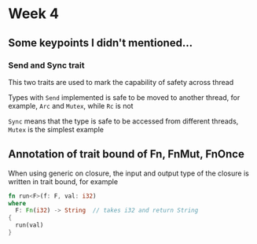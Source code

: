 # Week 4

## Some keypoints I didn't mentioned...

### Send and Sync trait

This two traits are used to mark the capability of safety across thread

Types with ```Send``` implemented is safe to be moved to another thread, for example, ```Arc``` and ```Mutex```, while ```Rc``` is not

```Sync``` means that the type is safe to be accessed from different threads, ```Mutex``` is the simplest example

## Annotation of trait bound of Fn, FnMut, FnOnce

When using generic on closure, the input and output type of the closure is written in trait bound, for example

```rust
fn run<F>(f: F, val: i32)
where
  F: Fn(i32) -> String  // takes i32 and return String
{
  run(val)
}
```
